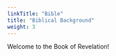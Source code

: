 ```yaml
---
linkTitle: "Bible"
title: "Biblical Background"
weight: 3
---
```


Welcome to the Book of Revelation!

<!--more-->
